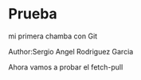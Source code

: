 # Prueba
mi primera chamba con Git

Author:Sergio Angel Rodriguez Garcia

Ahora vamos a probar el fetch-pull
